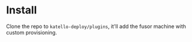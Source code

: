 # Install

Clone the repo to `katello-deploy/plugins`, it'll add the fusor machine with custom provisioning.
